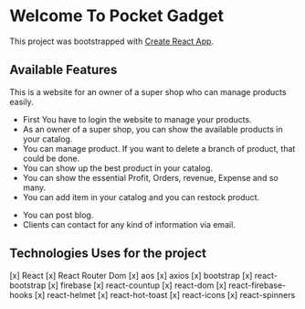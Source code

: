 # Welcome To Pocket Gadget

This project was bootstrapped with [Create React App](https://github.com/facebook/create-react-app).

## Available Features

This is a website for an owner of a super shop who can manage products easily.

-   First You have to login the website to manage your products.
-   As an owner of a super shop, you can show the available products in your catalog.
-   You can manage product. If you want to delete a branch of product, that could be done.
-   You can show up the best product in your catalog.
-   You can show the essential Profit, Orders, revenue, Expense and so many.
-   You can add item in your catalog and you can restock product.

*   You can post blog.
*   Clients can contact for any kind of information via email.

## Technologies Uses for the project

[x] React
[x] React Router Dom
[x] aos
[x] axios
[x] bootstrap
[x] react-bootstrap
[x] firebase
[x] react-countup
[x] react-dom
[x] react-firebase-hooks
[x] react-helmet
[x] react-hot-toast
[x] react-icons
[x] react-spinners
